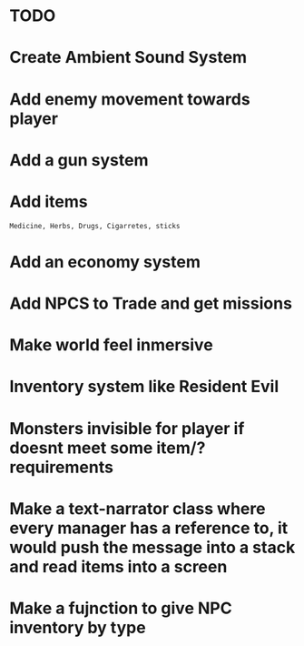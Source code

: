

# TODO

# Create Ambient Sound System
# Add enemy movement towards player
# Add a gun system
# Add items
    Medicine, Herbs, Drugs, Cigarretes, sticks
# Add an economy system
# Add NPCS to Trade and get missions
# Make world feel inmersive
# Inventory system like Resident Evil
# Monsters invisible for player if doesnt meet some item/? requirements
# Make a text-narrator class where every manager has a reference to, it would push the message into a stack and read items into a screen
# Make a fujnction to give NPC inventory by type
